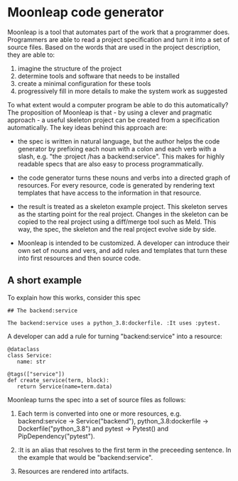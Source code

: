 # Moonleap code generator

Moonleap is a tool that automates part of the work that a programmer does. Programmers are able to read
a project specification and turn it into a set of source files. Based on the words that are
used in the project description, they are able to:

1. imagine the structure of the project
2. determine tools and software that needs to be installed
3. create a minimal configuration for these tools
4. progressively fill in more details to make the system work as suggested

To what extent would a computer program be able to do this automatically? The proposition of Moonleap is
that - by using a clever and pragmatic approach - a useful skeleton project can be created from a specification
automatically. The key ideas behind this approach are:

- the spec is written in natural language, but the author helps the code generator by prefixing each noun with a
  colon and each verb with a slash, e.g. "the :project /has a backend:service". This makes for highly readable
  specs that are also easy to process programmatically.

- the code generator turns these nouns and verbs into a directed graph of resources. For every resource, code is generated
  by rendering text templates that have access to the information in that resource.

- the result is treated as a skeleton example project. This skeleton serves as the starting point for the real project.
  Changes in the skeleton can be copied to the real project using a diff/merge tool such as Meld. This way, the spec, the
  skeleton and the real project evolve side by side.

- Moonleap is intended to be customized. A developer can introduce their own set of nouns and vers, and add rules and
  templates that turn these into first resources and then source code.

## A short example

To explain how this works, consider this spec

```
## The backend:service

The backend:service uses a python_3.8:dockerfile. :It uses :pytest.
```

A developer can add a rule for turning "backend:service" into a resource:

```
@dataclass
class Service:
   name: str

@tags(["service"])
def create_service(term, block):
   return Service(name=term.data)
```

Moonleap turns the spec into a set of source files as follows:

1. Each term is converted into one or more resources, e.g. backend:service -> Service("backend"),
   python_3.8:dockerfile -> Dockerfile("python_3.8") and pytest -> Pytest() and PipDependency("pytest").

2. :It is an alias that resolves to the first term in the preceeding sentence. In the example that
   would be "backend:service".

3. Resources are rendered into artifacts.
